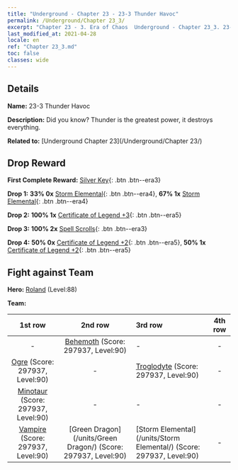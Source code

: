 ```yaml
---
title: "Underground - Chapter 23 - 23-3 Thunder Havoc"
permalink: /Underground/Chapter 23_3/
excerpt: "Chapter 23 - 3. Era of Chaos  Underground - Chapter 23_3. 23-3 Thunder Havoc"
last_modified_at: 2021-04-28
locale: en
ref: "Chapter 23_3.md"
toc: false
classes: wide
---
```


## Details

 **Name:** 23-3 Thunder Havoc

 **Description:** Did you know? Thunder is the greatest power, it destroys everything.

 **Related to:** [Underground Chapter 23](/Underground/Chapter 23/)

## Drop Reward

 **First Complete Reward:** [Silver Key](/Items/con_693/){: .btn .btn--era3}

 **Drop 1:** **33% 0x** [Storm Elemental](/Items/unt_263/){: .btn .btn--era4}, **67% 1x** [Storm Elemental](/Items/unt_263/){: .btn .btn--era4}

 **Drop 2:** **100% 1x** [Certificate of Legend +3](/Items/mat_88/){: .btn .btn--era5}

 **Drop 3:** **100% 2x** [Spell Scrolls](/Items/con_694/){: .btn .btn--era3}

 **Drop 4:** **50% 0x** [Certificate of Legend +2](/Items/mat_81/){: .btn .btn--era5}, **50% 1x** [Certificate of Legend +2](/Items/mat_81/){: .btn .btn--era5}


## Fight against Team
 **Hero:** [Roland](/heroes/Roland/) (Level:88)

 **Team:**


  | 1st row | 2nd row | 3rd row | 4th row |
  |:----:|:----:|:----|:----:|
  | - | [Behemoth](/units/Behemoth/) (Score: 297937, Level:90)  | - | - |
  | [Ogre](/units/Ogre/) (Score: 297937, Level:90)  | - | [Troglodyte](/units/Troglodyte/) (Score: 297937, Level:90)  | - |
  | [Minotaur](/units/Minotaur/) (Score: 297937, Level:90)  | - | - | - |
  | [Vampire](/units/Vampire/) (Score: 297937, Level:90)  | [Green Dragon](/units/Green Dragon/) (Score: 297937, Level:90)  | [Storm Elemental](/units/Storm Elemental/) (Score: 297937, Level:90)  | - |


